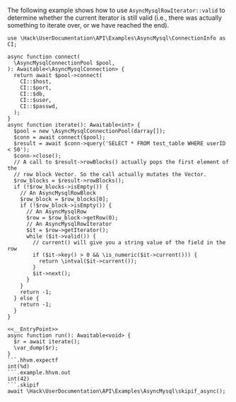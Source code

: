 The following example shows how to use `AsyncMysqlRowIterator::valid` to determine whether the current iterator is still valid (i.e., there was actually something to iterate over, or we have reached the end).

```basic-usage.hack
use \Hack\UserDocumentation\API\Examples\AsyncMysql\ConnectionInfo as CI;

async function connect(
  \AsyncMysqlConnectionPool $pool,
): Awaitable<\AsyncMysqlConnection> {
  return await $pool->connect(
    CI::$host,
    CI::$port,
    CI::$db,
    CI::$user,
    CI::$passwd,
  );
}
async function iterate(): Awaitable<int> {
  $pool = new \AsyncMysqlConnectionPool(darray[]);
  $conn = await connect($pool);
  $result = await $conn->query('SELECT * FROM test_table WHERE userID < 50');
  $conn->close();
  // A call to $result->rowBlocks() actually pops the first element of the
  // row block Vector. So the call actually mutates the Vector.
  $row_blocks = $result->rowBlocks();
  if (!$row_blocks->isEmpty()) {
    // An AsyncMysqlRowBlock
    $row_block = $row_blocks[0];
    if (!$row_block->isEmpty()) {
      // An AsyncMysqlRow
      $row = $row_block->getRow(0);
      // An AsyncMysqlRowIterator
      $it = $row->getIterator();
      while ($it->valid()) {
        // current() will give you a string value of the field in the row
        if ($it->key() > 0 && \is_numeric($it->current())) {
          return \intval($it->current());
        }
        $it->next();
      }
    }
    return -1;
  } else {
    return -1;
  }
}

<<__EntryPoint>>
async function run(): Awaitable<void> {
  $r = await iterate();
  \var_dump($r);
}
```.hhvm.expectf
int(%d)
```.example.hhvm.out
int(42)
```.skipif
await \Hack\UserDocumentation\API\Examples\AsyncMysql\skipif_async();
```

